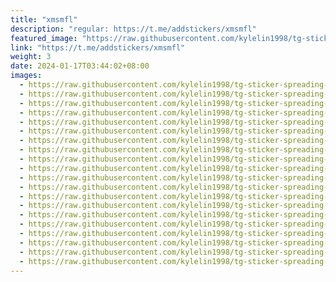 ```yaml
---
title: "xmsmfl"
description: "regular: https://t.me/addstickers/xmsmfl"
featured_image: "https://raw.githubusercontent.com/kylelin1998/tg-sticker-spreading-worldwide-images/main/img/ed8de8ba-0d79-49f2-94c2-1014e05a2c5b.jpg"
link: "https://t.me/addstickers/xmsmfl"
weight: 3
date: 2024-01-17T03:44:02+08:00
images:
  - https://raw.githubusercontent.com/kylelin1998/tg-sticker-spreading-worldwide-images/main/img/ed8de8ba-0d79-49f2-94c2-1014e05a2c5b.jpg
  - https://raw.githubusercontent.com/kylelin1998/tg-sticker-spreading-worldwide-images/main/img/effcf910-596f-45d7-908f-8b987663cda3.jpg
  - https://raw.githubusercontent.com/kylelin1998/tg-sticker-spreading-worldwide-images/main/img/9e95846a-c032-4dfd-8c13-f0be0835a15b.jpg
  - https://raw.githubusercontent.com/kylelin1998/tg-sticker-spreading-worldwide-images/main/img/480f501e-24a6-46f1-9991-a2974c1afa86.jpg
  - https://raw.githubusercontent.com/kylelin1998/tg-sticker-spreading-worldwide-images/main/img/8498307e-8e9c-41c6-b9b9-484e724d4e0b.jpg
  - https://raw.githubusercontent.com/kylelin1998/tg-sticker-spreading-worldwide-images/main/img/3a421407-14c9-48e7-a76a-35b4a9d2a61b.jpg
  - https://raw.githubusercontent.com/kylelin1998/tg-sticker-spreading-worldwide-images/main/img/59ee23d5-fabf-4710-938a-b2cdf9d9ee87.jpg
  - https://raw.githubusercontent.com/kylelin1998/tg-sticker-spreading-worldwide-images/main/img/aa7ac6f1-a543-4dca-8f04-94e31f08079f.jpg
  - https://raw.githubusercontent.com/kylelin1998/tg-sticker-spreading-worldwide-images/main/img/2b9c6a52-22b0-41a1-ac06-9093c2ef0df8.jpg
  - https://raw.githubusercontent.com/kylelin1998/tg-sticker-spreading-worldwide-images/main/img/33cfd7d2-e04c-47f4-843c-3608a1e7fb46.jpg
  - https://raw.githubusercontent.com/kylelin1998/tg-sticker-spreading-worldwide-images/main/img/a5463618-7b2c-4497-b644-0771e273e802.jpg
  - https://raw.githubusercontent.com/kylelin1998/tg-sticker-spreading-worldwide-images/main/img/28053dcd-bfc4-49ca-8d52-8cd0d3a47334.jpg
  - https://raw.githubusercontent.com/kylelin1998/tg-sticker-spreading-worldwide-images/main/img/75213c06-4a22-4760-8272-65e1f92ec948.jpg
  - https://raw.githubusercontent.com/kylelin1998/tg-sticker-spreading-worldwide-images/main/img/b61f2992-3221-41e9-9dc7-d091130f998d.jpg
  - https://raw.githubusercontent.com/kylelin1998/tg-sticker-spreading-worldwide-images/main/img/b7e4c983-2394-4f13-9054-eabf1cdb8fe5.jpg
  - https://raw.githubusercontent.com/kylelin1998/tg-sticker-spreading-worldwide-images/main/img/e11b85fa-3109-4716-8367-52a998656833.jpg
  - https://raw.githubusercontent.com/kylelin1998/tg-sticker-spreading-worldwide-images/main/img/1c133ca6-b95b-4b5d-a2fa-8486c5e12b77.jpg
  - https://raw.githubusercontent.com/kylelin1998/tg-sticker-spreading-worldwide-images/main/img/3d44385a-1c7d-4e17-82b3-b93aafba53ce.jpg
  - https://raw.githubusercontent.com/kylelin1998/tg-sticker-spreading-worldwide-images/main/img/2f77fa80-8955-4f0d-a07e-bfbdd0e6a255.jpg
  - https://raw.githubusercontent.com/kylelin1998/tg-sticker-spreading-worldwide-images/main/img/a0f6e8ad-8fd8-4108-8e45-87d8578f0213.jpg
---
```

